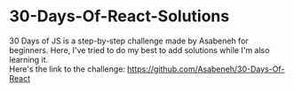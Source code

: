 # 30-Days-Of-React-Solutions

30 Days of JS is a step-by-step challenge made by Asabeneh for beginners. Here, I've tried to do my best to add solutions while I'm also learning it.<br>
Here's the link to the challenge: https://github.com/Asabeneh/30-Days-Of-React
